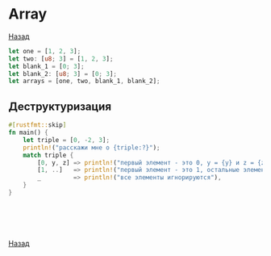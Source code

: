 # Array

[Назад][back]

```rust
let one = [1, 2, 3];
let two: [u8; 3] = [1, 2, 3];
let blank_1 = [0; 3];
let blank_2: [u8; 3] = [0; 3];
let arrays = [one, two, blank_1, blank_2];
```

## Деструктуризация

```rust
#[rustfmt::skip]
fn main() {
    let triple = [0, -2, 3];
    println!("расскажи мне о {triple:?}");
    match triple {
        [0, y, z] => println!("первый элемент - это 0, y = {y} и z = {z}"),
        [1, ..]   => println!("первый элемент - это 1, остальные элементы игнорируются"),
        _         => println!("все элементы игнорируются"),
    }
}
```

```rust

```

```rust

```

```rust

```

```rust

```

```rust

```

[Назад][back]

[back]: <.> "Назад к оглавлению"